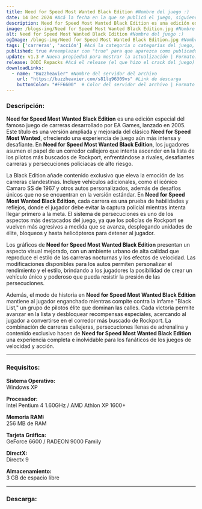 ```yaml
---
title: Need for Speed Most Wanted Black Edition #Nombre del juego :)
date: 14 Dec 2024 #Acá la fecha en la que se publicó el juego, siguiendo este formato: Dia "30", Mes "Oct", Año "2024" = como debe quedar: 30 Oct 2024
description: Need for Speed Most Wanted Black Edition es una edición especial del clásico de carreras urbanas donde te enfrentarás a la intensa "Black List" en las calles de Rockport. Con autos exclusivos, modos de juego únicos y persecuciones policiacas a toda velocidad, esta versión mejorada lleva la emoción y el desafío de las carreras clandestinas al siguiente nivel. Personaliza tu auto, supera rivales y evade a la policía en la versión definitiva de Need for Speed Most Wanted. #Acá una mini descripción del juego
image: /blogs-img/Need for Speed Most Wanted Black Edition.jpg #Nombre de la imagen, por lo general es exactamente el mismo nombre que el juego excluyendo lo ":" (Dos puntos)
alt: Need for Speed Most Wanted Black Edition #Nombre del juego :)
ogImage: /blogs-img/Need for Speed Most Wanted Black Edition.jpg #Nombre de la imagen, por lo general es exactamente el mismo nombre que el juego excluyendo lo ":" (Dos puntos)
tags: ['carreras', 'acción'] #Acá la categoría o categorías del juego, si es más de una se coloca en este formato: ['categoría1', 'categoría2']
published: true #reemplazar con "true" para que aparezca como publicado
update: v1.3 # Nueva propiedad para mostrar la actualización | Formato: v1.0.0
release: DODI Repacks #Acá el release (el que hizo el crack del juego) | Formato: Nicolhetti
downloadLinks:
  - name: "Buzzheavier" #Nombre del servidor del archivo
    url: "https://buzzheavier.com/s81lq96309vs" #Link de descarga
    buttonColor: "#FF6600"  # Color del servidor del archivo | Formato hexadecimal | MediaFire: #0171F0 | Buzzheavier: #FF6600 |
---
```


<!--En VSCode seleccionando una palabra, por ejemplo: "Need for Speed Most Wanted Black Edition" y apretando Ctrl+F2 se seleccionan todas las palabras iguales-->

### Descripción:
**Need for Speed Most Wanted Black Edition** es una edición especial del famoso juego de carreras desarrollado por EA Games, lanzado en 2005. Este título es una versión ampliada y mejorada del clásico **Need for Speed Most Wanted**, ofreciendo una experiencia de juego aún más intensa y desafiante. En **Need for Speed Most Wanted Black Edition**, los jugadores asumen el papel de un corredor callejero que intenta ascender en la lista de los pilotos más buscados de Rockport, enfrentándose a rivales, desafiantes carreras y persecuciones policiacas de alto riesgo.

La Black Edition añade contenido exclusivo que eleva la emoción de las carreras clandestinas. Incluye vehículos adicionales, como el icónico Camaro SS de 1967 y otros autos personalizados, además de desafíos únicos que no se encuentran en la versión estándar. En **Need for Speed Most Wanted Black Edition**, cada carrera es una prueba de habilidades y reflejos, donde el jugador debe evitar la captura policial mientras intenta llegar primero a la meta. El sistema de persecuciones es uno de los aspectos más destacados del juego, ya que los policías de Rockport se vuelven más agresivos a medida que se avanza, desplegando unidades de élite, bloqueos y hasta helicópteros para detener al jugador.

Los gráficos de **Need for Speed Most Wanted Black Edition** presentan un aspecto visual mejorado, con un ambiente urbano de alta calidad que reproduce el estilo de las carreras nocturnas y los efectos de velocidad. Las modificaciones disponibles para los autos permiten personalizar el rendimiento y el estilo, brindando a los jugadores la posibilidad de crear un vehículo único y poderoso que pueda resistir la presión de las persecuciones.

Además, el modo de historia en **Need for Speed Most Wanted Black Edition** mantiene al jugador enganchado mientras compite contra la infame "Black List," un grupo de pilotos élite que dominan las calles. Cada victoria permite avanzar en la lista y desbloquear recompensas especiales, acercando al jugador a convertirse en el corredor más buscado de Rockport. La combinación de carreras callejeras, persecuciones llenas de adrenalina y contenido exclusivo hacen de **Need for Speed Most Wanted Black Edition** una experiencia completa e inolvidable para los fanáticos de los juegos de velocidad y acción.
<!--Prompt para Chat-GPT: Hazme una descripción para el juego "Need for Speed Most Wanted Black Edition" y cada que menciones "Need for Speed Most Wanted Black Edition" ponlo en negrita -->

---

### Requisitos:
**Sistema Operativo:**  
Windows XP

**Procesador:**  
Intel Pentium 4 1.60GHz / AMD Athlon XP 1600+

**Memoria RAM:**  
256 MB de RAM

**Tarjeta Gráfica:**  
GeForce 6600 / RADEON 9000 Family

**DirectX:**  
Directx 9

**Almacenamiento:**  
3 GB de espacio libre

<!--Si falta o sobra un requisito se quita o se agrega manteniendo el mismo formato-->

---

### Descarga:
